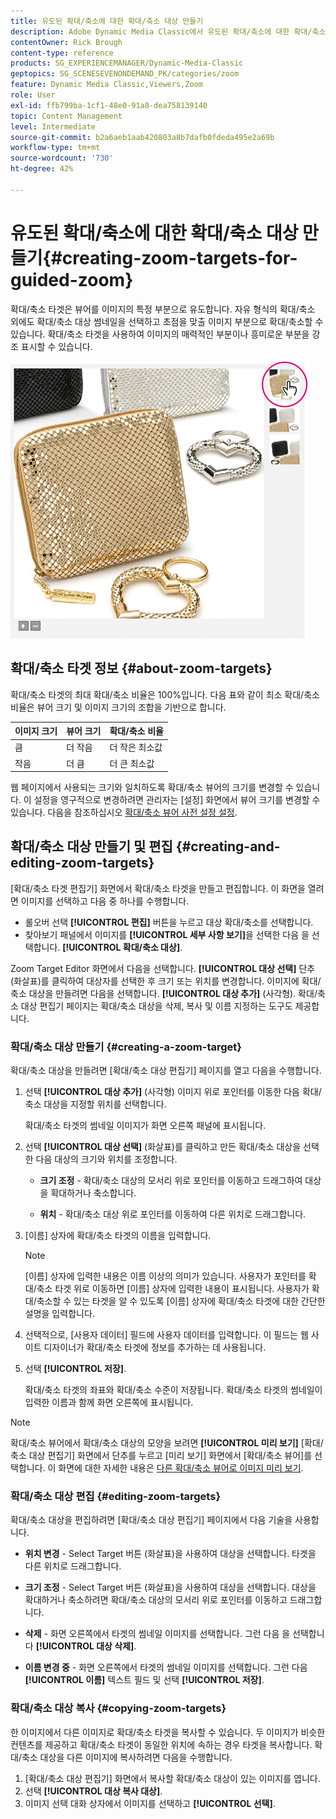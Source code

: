 ```yaml
---
title: 유도된 확대/축소에 대한 확대/축소 대상 만들기
description: Adobe Dynamic Media Classic에서 유도된 확대/축소에 대한 확대/축소 대상을 만드는 방법을 알아봅니다.
contentOwner: Rick Brough
content-type: reference
products: SG_EXPERIENCEMANAGER/Dynamic-Media-Classic
geptopics: SG_SCENESEVENONDEMAND_PK/categories/zoom
feature: Dynamic Media Classic,Viewers,Zoom
role: User
exl-id: ffb799ba-1cf1-48e0-91a8-dea758139140
topic: Content Management
level: Intermediate
source-git-commit: b2a6aeb1aab420803a8b7dafb0fdeda495e2a69b
workflow-type: tm+mt
source-wordcount: '730'
ht-degree: 42%

---
```


# 유도된 확대/축소에 대한 확대/축소 대상 만들기{#creating-zoom-targets-for-guided-zoom}

확대/축소 타겟은 뷰어를 이미지의 특정 부분으로 유도합니다. 자유 형식의 확대/축소 외에도 확대/축소 대상 썸네일을 선택하고 초점을 맞출 이미지 부분으로 확대/축소할 수 있습니다. 확대/축소 타겟을 사용하여 이미지의 매력적인 부분이나 흥미로운 부분을 강조 표시할 수 있습니다.

![유도된 확대/축소에 대한 확대/축소 대상 만들기](/help/using/assets/zo_guided_zoom.png)

## 확대/축소 타겟 정보 {#about-zoom-targets}

확대/축소 타겟의 최대 확대/축소 비율은 100%입니다. 다음 표와 같이 최소 확대/축소 비율은 뷰어 크기 및 이미지 크기의 조합을 기반으로 합니다.

| 이미지 크기 | 뷰어 크기 | 확대/축소 비율 |
| --- | --- | --- |
| 큼 | 더 작음 | 더 작은 최소값 |
| 작음 | 더 큼 | 더 큰 최소값 |

웹 페이지에서 사용되는 크기와 일치하도록 확대/축소 뷰어의 크기를 변경할 수 있습니다. 이 설정을 영구적으로 변경하려면 관리자는 [설정] 화면에서 뷰어 크기를 변경할 수 있습니다. 다음을 참조하십시오 [확대/축소 뷰어 사전 설정 설정](setting-zoom-viewer-presets.md#setting_up_zoom_viewer_presets).

## 확대/축소 대상 만들기 및 편집 {#creating-and-editing-zoom-targets}

[확대/축소 타겟 편집기] 화면에서 확대/축소 타겟을 만들고 편집합니다. 이 화면을 열려면 이미지를 선택하고 다음 중 하나를 수행합니다.

* 롤오버 선택 **[!UICONTROL 편집]** 버튼을 누르고 대상 확대/축소를 선택합니다.
* 찾아보기 패널에서 이미지를 **[!UICONTROL 세부 사항 보기]**&#x200B;을 선택한 다음 을 선택합니다. **[!UICONTROL 확대/축소 대상]**.

Zoom Target Editor 화면에서 다음을 선택합니다. **[!UICONTROL 대상 선택]** 단추(화살표)를 클릭하여 대상자를 선택한 후 크기 또는 위치를 변경합니다. 이미지에 확대/축소 대상을 만들려면 다음을 선택합니다. **[!UICONTROL 대상 추가]** (사각형). 확대/축소 대상 편집기 페이지는 확대/축소 대상을 삭제, 복사 및 이름 지정하는 도구도 제공합니다.

### 확대/축소 대상 만들기 {#creating-a-zoom-target}

확대/축소 대상을 만들려면 [확대/축소 대상 편집기] 페이지를 열고 다음을 수행합니다.

1. 선택 **[!UICONTROL 대상 추가]** (사각형) 이미지 위로 포인터를 이동한 다음 확대/축소 대상을 지정할 위치를 선택합니다.

   확대/축소 타겟의 썸네일 이미지가 화면 오른쪽 패널에 표시됩니다.

1. 선택 **[!UICONTROL 대상 선택]** (화살표)를 클릭하고 만든 확대/축소 대상을 선택한 다음 대상의 크기와 위치를 조정합니다.

   * **크기 조정** - 확대/축소 대상의 모서리 위로 포인터를 이동하고 드래그하여 대상을 확대하거나 축소합니다.

   * **위치** - 확대/축소 대상 위로 포인터를 이동하여 다른 위치로 드래그합니다.

1. [이름] 상자에 확대/축소 타겟의 이름을 입력합니다.

   >[!NOTE]
   >
   >[이름] 상자에 입력한 내용은 이름 이상의 의미가 있습니다. 사용자가 포인터를 확대/축소 타겟 위로 이동하면 [이름] 상자에 입력한 내용이 표시됩니다. 사용자가 확대/축소할 수 있는 타겟을 알 수 있도록 [이름] 상자에 확대/축소 타겟에 대한 간단한 설명을 입력합니다.

1. 선택적으로, [사용자 데이터] 필드에 사용자 데이터를 입력합니다. 이 필드는 웹 사이트 디자이너가 확대/축소 타겟에 정보를 추가하는 데 사용됩니다.
1. 선택 **[!UICONTROL 저장]**.

   확대/축소 타겟의 좌표와 확대/축소 수준이 저장됩니다. 확대/축소 타겟의 썸네일이 입력한 이름과 함께 화면 오른쪽에 표시됩니다.

>[!NOTE]
>
>확대/축소 뷰어에서 확대/축소 대상의 모양을 보려면 **[!UICONTROL 미리 보기]** [확대/축소 대상 편집기] 화면에서 단추를 누르고 [미리 보기] 화면에서 [확대/축소 뷰어]를 선택합니다. 이 화면에 대한 자세한 내용은 [다른 확대/축소 뷰어로 이미지 미리 보기](previewing-image-assets-different-zoom.md#previewing_image_assets_with_different_zoom_viewers).

### 확대/축소 대상 편집 {#editing-zoom-targets}

확대/축소 대상을 편집하려면 [확대/축소 대상 편집기] 페이지에서 다음 기술을 사용합니다.

* **위치 변경** - Select Target 버튼 (화살표)을 사용하여 대상을 선택합니다. 타겟을 다른 위치로 드래그합니다.

* **크기 조정** - Select Target 버튼 (화살표)을 사용하여 대상을 선택합니다. 대상을 확대하거나 축소하려면 확대/축소 대상의 모서리 위로 포인터를 이동하고 드래그합니다.

* **삭제** - 화면 오른쪽에서 타겟의 썸네일 이미지를 선택합니다. 그런 다음 을 선택합니다 **[!UICONTROL 대상 삭제]**.

* **이름 변경 중** - 화면 오른쪽에서 타겟의 썸네일 이미지를 선택합니다. 그런 다음 **[!UICONTROL 이름]** 텍스트 필드 및 선택 **[!UICONTROL 저장]**.

### 확대/축소 대상 복사 {#copying-zoom-targets}

한 이미지에서 다른 이미지로 확대/축소 타겟을 복사할 수 있습니다. 두 이미지가 비슷한 컨텐츠를 제공하고 확대/축소 타겟이 동일한 위치에 속하는 경우 타겟을 복사합니다. 확대/축소 대상을 다른 이미지에 복사하려면 다음을 수행합니다.

1. [확대/축소 대상 편집기] 화면에서 복사할 확대/축소 대상이 있는 이미지를 엽니다.
1. 선택 **[!UICONTROL 대상 복사 대상]**.
1. 이미지 선택 대화 상자에서 이미지를 선택하고 **[!UICONTROL 선택]**.
